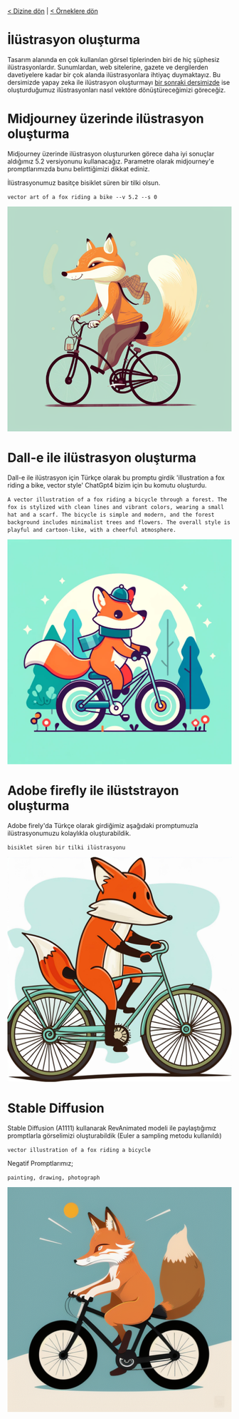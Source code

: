 <a href="/">< Dizine dön</a> | <a href="/ornekler">< Örneklere dön</a>

# İlüstrasyon oluşturma

Tasarım alanında en çok kullanılan görsel tiplerinden biri de hiç şüphesiz ilüstrasyonlardır. Sunumlardan, web sitelerine, gazete ve dergilerden davetiyelere kadar bir çok alanda ilüstrasyonlara ihtiyaç duymaktayız. Bu dersimizde yapay zeka ile ilüstrasyon oluşturmayı [bir sonraki dersimizde](ilustrasyonu-vektore-donusturme.md) ise oluşturduğumuz ilüstrasyonları nasıl vektöre dönüştüreceğimizi göreceğiz.

# Midjourney üzerinde ilüstrasyon oluşturma

Midjourney üzerinde ilüstrasyon oluştururken görece daha iyi sonuçlar aldığımız 5.2 versiyonunu kullanacağız. Parametre olarak midjourney'e promptlarımızda bunu belirttiğimizi dikkat ediniz.

İlüstrasyonumuz basitçe bisiklet süren bir tilki olsun.

`vector art of a fox riding a bike --v 5.2 --s 0`

![alt text](../gorseller/illustration-sonuc-1.png)

# Dall-e ile ilüstrasyon oluşturma

Dall-e ile ilüstrasyon için Türkçe olarak bu promptu girdik 'illustration a fox riding a bike, vector style'  ChatGpt4 bizim için bu komutu oluşturdu.

`A vector illustration of a fox riding a bicycle through a forest. The fox is stylized with clean lines and vibrant colors, wearing a small hat and a scarf. The bicycle is simple and modern, and the forest background includes minimalist trees and flowers. The overall style is playful and cartoon-like, with a cheerful atmosphere.`

![alt text](../gorseller/illustration-sonuc-2.png)

# Adobe firefly ile ilüststrayon oluşturma

Adobe firely'da Türkçe olarak girdiğimiz aşağıdaki promptumuzla ilüstrasyonumuzu kolaylıkla oluşturabildik.

`bisiklet süren bir tilki ilüstrasyonu`

![alt text](../gorseller/illustration-sonuc-3.jpg)

# Stable Diffusion

Stable Diffusion (A1111) kullanarak RevAnimated modeli ile paylaştığımız promptlarla görselimizi oluşturabildik (Euler a sampling metodu kullanıldı)

`vector illustration of a fox riding a bicycle`

Negatif Promptlarımız;

`painting, drawing, photograph`

![alt text](/gorseller/illustration-sonuc-4.png)
